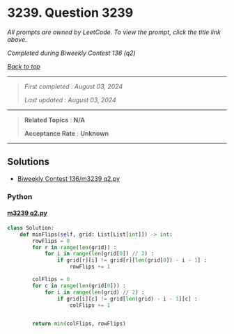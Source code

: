 # 3239. Question 3239

*All prompts are owned by LeetCode. To view the prompt, click the title link above.*

*Completed during Biweekly Contest 136 (q2)*

*[Back to top](<../README.md>)*

------

> *First completed : August 03, 2024*
>
> *Last updated : August 03, 2024*

------

> **Related Topics** : **N/A**
>
> **Acceptance Rate** : **Unknown**

------

## Solutions

- [Biweekly Contest 136/m3239 q2.py](<../my-submissions/Biweekly Contest 136/m3239 q2.py>)
### Python
#### [m3239 q2.py](<../my-submissions/Biweekly Contest 136/m3239 q2.py>)
```Python
class Solution:
    def minFlips(self, grid: List[List[int]]) -> int:
        rowFlips = 0
        for r in range(len(grid)) :
            for i in range(len(grid[0]) // 2) :
                if grid[r][i] != grid[r][len(grid[0]) - i - 1] :
                    rowFlips += 1

        colFlips = 0
        for c in range(len(grid[0])) :
            for i in range(len(grid) // 2) :
                if grid[i][c] != grid[len(grid) - i - 1][c] :
                    colFlips += 1


        return min(colFlips, rowFlips)

```

